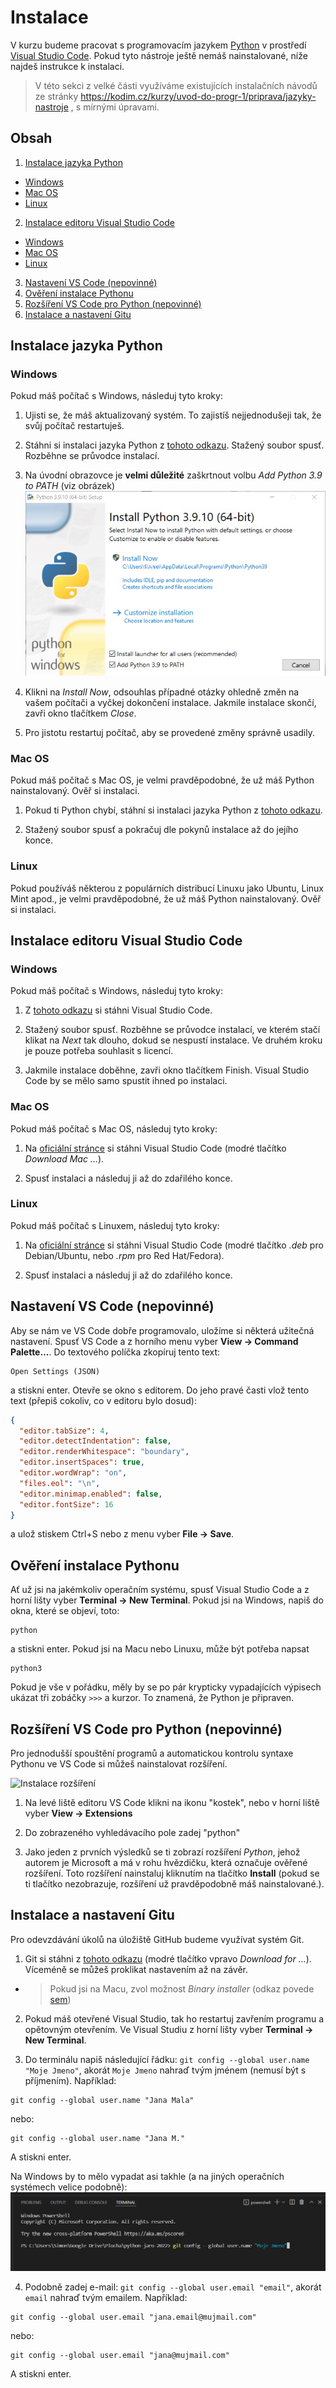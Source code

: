 # Instalace
V kurzu budeme pracovat s programovacím jazykem [Python](https://www.python.org/) v prostředí [Visual Studio Code](https://code.visualstudio.com/). Pokud tyto nástroje ještě nemáš nainstalované, níže najdeš instrukce k instalaci.

> V této sekci z velké části využíváme existujících instalačních návodů ze stránky https://kodim.cz/kurzy/uvod-do-progr-1/priprava/jazyky-nastroje , s mírnými úpravami.

## Obsah
1. [Instalace jazyka Python](#instalace-jazyka-python)
  - [Windows](#windows)
  - [Mac OS](#mac-os)
  - [Linux](#linux)

2. [Instalace editoru Visual Studio Code](#instalace-editoru-visual-studio-code)
  - [Windows](#windows)
  - [Mac OS](#mac-os)
  - [Linux](#linux)

3. [Nastavení VS Code (nepovinné)](#nastaven%C3%AD-vs-code-nepovinn%C3%A9)
4. [Ověření instalace Pythonu](#ov%C4%9B%C5%99en%C3%AD-instalace-pythonu)
5. [Rozšíření VS Code pro Python (nepovinné)](#roz%C5%A1%C3%AD%C5%99en%C3%AD-vs-code-pro-python-nepovinn%C3%A9)
6. [Instalace a nastavení Gitu](#instalace-a-nastaven%C3%AD-gitu)

## Instalace jazyka Python
### Windows
Pokud máš počítač s Windows, následuj tyto kroky:

1. Ujisti se, že máš aktualizovaný systém. To zajistíš nejjednodušeji tak, že svůj počítač restartuješ.

2. Stáhni si instalaci jazyka Python z [tohoto odkazu](https://www.python.org/ftp/python/3.9.10/python-3.9.10-amd64.exe). Stažený soubor spusť. Rozběhne se průvodce instalací.

3. Na úvodní obrazovce je **velmi důležité** zaškrtnout volbu *Add Python 3.9 to PATH* (viz obrázek)
![Instalace Pythonu na Windows](img/python-instalace-win.jpeg)

4. Klikni na *Install Now*, odsouhlas případné otázky ohledně změn na vašem počítači a vyčkej dokončení instalace. Jakmile instalace skončí, zavři okno tlačítkem *Close*.

5. Pro jistotu restartuj počítač, aby se provedené změny správně usadily.

### Mac OS
Pokud máš počítač s Mac OS, je velmi pravděpodobné, že už máš Python nainstalovaný. Ověř si instalaci.

1. Pokud ti Python chybí, stáhní si instalaci jazyka Python z [tohoto odkazu](https://www.python.org/ftp/python/3.9.10/python-3.9.10-macos11.pkg).

2. Stažený soubor spusť a pokračuj dle pokynů instalace až do jejího konce.

### Linux
Pokud používáš některou z populárních distribucí Linuxu jako Ubuntu, Linux Mint apod., je velmi pravděpodobné, že už máš Python nainstalovaný. Ověř si instalaci.

## Instalace editoru Visual Studio Code
### Windows
Pokud máš počítač s Windows, následuj tyto kroky:

1. Z [tohoto odkazu](https://aka.ms/win32-x64-user-stable) si stáhni Visual Studio Code.

2. Stažený soubor spusť. Rozběhne se průvodce instalací, ve kterém stačí klikat na *Next* tak dlouho, dokud se nespustí instalace. Ve druhém kroku je pouze potřeba souhlasit s licencí.
    
3. Jakmile instalace doběhne, zavři okno tlačítkem Finish. Visual Studio Code by se mělo samo spustit ihned po instalaci.

### Mac OS
Pokud máš počítač s Mac OS, následuj tyto kroky:

1. Na [oficiální stránce](https://code.visualstudio.com/) si stáhni Visual Studio Code (modré tlačítko *Download Mac ...*).

2. Spusť instalaci a následuj ji až do zdařilého konce.

### Linux
Pokud máš počítač s Linuxem, následuj tyto kroky:

1. Na [oficiální stránce](https://code.visualstudio.com/) si stáhni Visual Studio Code (modré tlačítko *.deb* pro Debian/Ubuntu, nebo *.rpm* pro Red Hat/Fedora).

2. Spusť instalaci a následuj ji až do zdařilého konce.

## Nastavení VS Code (nepovinné)
Aby se nám ve VS Code dobře programovalo, uložíme si některá užitečná nastavení. Spusť VS Code a z horního menu vyber **View → Command Palette...**. Do textového políčka zkopíruj tento text:

```
Open Settings (JSON)
```
a stiskni enter.
Otevře se okno s editorem. Do jeho pravé časti vlož tento text (přepiš cokoliv, co v editoru bylo dosud):

```json
{
  "editor.tabSize": 4,
  "editor.detectIndentation": false,
  "editor.renderWhitespace": "boundary",
  "editor.insertSpaces": true,
  "editor.wordWrap": "on",
  "files.eol": "\n",
  "editor.minimap.enabled": false,
  "editor.fontSize": 16
}
```

a ulož stiskem Ctrl+S nebo z menu vyber **File → Save**.

## Ověření instalace Pythonu
Ať už jsi na jakémkoliv operačním systému, spusť Visual Studio Code a z horní lišty vyber **Terminal → New Terminal**. 
Pokud jsi na Windows, napiš do okna, které se objeví, toto:
```
python
```
a stiskni enter. Pokud jsi na Macu nebo Linuxu, může být potřeba napsat
```
python3
```
Pokud je vše v pořádku, měly by se po pár krypticky vypadajících výpisech ukázat tři zobáčky `>>>` a kurzor. To znamená, že Python je připraven.

## Rozšíření VS Code pro Python (nepovinné)
Pro jednodušší spouštění programů a automatickou kontrolu syntaxe Pythonu ve VS Code si můžeš nainstalovat rozšíření.

![Instalace rozšíření](https://code.visualstudio.com/assets/docs/editor/extension-marketplace/extensions-python.png)

1. Na levé liště editoru VS Code klikni na ikonu "kostek", nebo v horní liště vyber **View → Extensions**

2. Do zobrazeného vyhledávacího pole zadej "python"

3. Jako jeden z prvních výsledků se ti zobrazí rozšíření *Python*, jehož autorem je Microsoft a má v rohu hvězdičku, která označuje ověřené rozšíření. Toto rozšíření nainstaluj kliknutím na tlačítko **Install** (pokud se ti tlačítko nezobrazuje, rozšíření už pravděpodobně máš nainstalované.).

## Instalace a nastavení Gitu
Pro odevzdávání úkolů na úložiště GitHub budeme využívat systém Git.

1. Git si stáhni z [tohoto odkazu](https://git-scm.com/downloads) (modré tlačítko vpravo *Download for ...*). Víceméně se můžeš proklikat nastavením až na závěr.
* > Pokud jsi na Macu, zvol možnost *Binary installer* (odkaz povede [sem](https://sourceforge.net/projects/git-osx-installer/))

2. Pokud máš otevřené Visual Studio, tak ho restartuj zavřením programu a opětovným otevřením. Ve Visual Studiu z horní lišty vyber **Terminal → New Terminal**. 

3. Do terminálu napiš následující řádku: `git config --global user.name "Moje Jmeno"`, akorát `Moje Jmeno` nahraď tvým jménem (nemusí být s příjmením).
Například:
```
git config --global user.name "Jana Mala"
```
nebo:
```
git config --global user.name "Jana M."
```
A stiskni enter. 

Na Windows by to mělo vypadat asi takhle (a na jiných operačních systémech velice podobně):
![Nastavení Gitu](./img/git-config.png)

4. Podobně zadej e-mail:
`git config --global user.email "email"`, akorát `email` nahraď tvým emailem.
Například:
```
git config --global user.email "jana.email@mujmail.com"
```
nebo:
```
git config --global user.email "jana@mujmail.com"
```
A stiskni enter.
